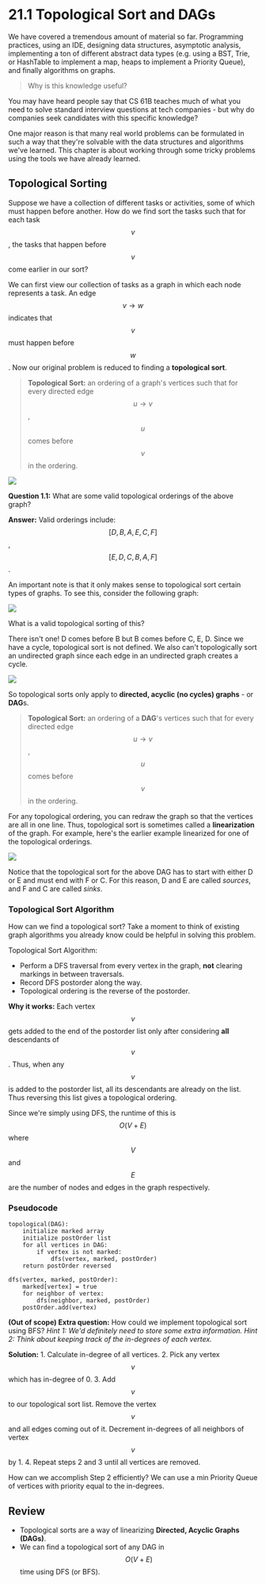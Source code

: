 # 21.1 Topological Sort and DAGs

We have covered a tremendous amount of material so far. Programming practices, using an IDE, designing data structures, asymptotic analysis, implementing a ton of different abstract data types \(e.g. using a BST, Trie, or HashTable to implement a map, heaps to implement a Priority Queue\), and finally algorithms on graphs.

> Why is this knowledge useful?

You may have heard people say that CS 61B teaches much of what you need to solve standard interview questions at tech companies - but why do companies seek candidates with this specific knowledge?

One major reason is that many real world problems can be formulated in such a way that they're solvable with the data structures and algorithms we've learned. This chapter is about working through some tricky problems using the tools we have already learned.

## Topological Sorting

Suppose we have a collection of different tasks or activities, some of which must happen before another. How do we find sort the tasks such that for each task $$v$$, the tasks that happen before $$v$$ come earlier in our sort?

We can first view our collection of tasks as a graph in which each node represents a task. An edge $$v \rightarrow w$$ indicates that $$v$$ must happen before $$w$$. Now our original problem is reduced to finding a **topological sort**.

> **Topological Sort:** an ordering of a graph's vertices such that for every directed edge $$u \rightarrow v$$, $$u$$ comes before $$v$$ in the ordering.

![](../.gitbook/assets/21.1.1.jpg)

**Question 1.1:** What are some valid topological orderings of the above graph?

**Answer:** Valid orderings include: $$[D, B, A, E, C, F]$$, $$[E, D, C, B, A, F]$$.

An important note is that it only makes sense to topological sort certain types of graphs. To see this, consider the following graph:

![](../.gitbook/assets/21.1.3.png)

What is a valid topological sorting of this?

There isn't one! D comes before B but B comes before C, E, D. Since we have a cycle, topological sort is not defined. We also can't topologically sort an undirected graph since each edge in an undirected graph creates a cycle.

![](../.gitbook/assets/21.1.4.png)

So topological sorts only apply to **directed, acyclic \(no cycles\) graphs** - or **DAG**s.

> **Topological Sort:** an ordering of a **DAG**'s vertices such that for every directed edge $$u \rightarrow v$$, $$u$$ comes before $$v$$ in the ordering.

For any topological ordering, you can redraw the graph so that the vertices are all in one line. Thus, topological sort is sometimes called a **linearization** of the graph. For example, here's the earlier example linearized for one of the topological orderings.

![](../.gitbook/assets/21.1.2.png)

Notice that the topological sort for the above DAG has to start with either D or E and must end with F or C. For this reason, D and E are called _sources_, and F and C are called _sinks_.

### Topological Sort Algorithm

How can we find a topological sort? Take a moment to think of existing graph algorithms you already know could be helpful in solving this problem.

Topological Sort Algorithm:

* Perform a DFS traversal from every vertex in the graph, **not** clearing markings in between traversals.
* Record DFS postorder along the way.
* Topological ordering is the reverse of the postorder.

**Why it works:** Each vertex $$v$$ gets added to the end of the postorder list only after considering **all** descendants of $$v$$. Thus, when any $$v$$ is added to the postorder list, all its descendants are already on the list. Thus reversing this list gives a topological ordering.

Since we're simply using DFS, the runtime of this is $$O(V + E)$$ where $$V$$ and $$E$$ are the number of nodes and edges in the graph respectively.

### Pseudocode

```text
topological(DAG):
    initialize marked array
    initialize postOrder list
    for all vertices in DAG:
        if vertex is not marked:
            dfs(vertex, marked, postOrder)
    return postOrder reversed

dfs(vertex, marked, postOrder):
    marked[vertex] = true
    for neighbor of vertex:
        dfs(neighbor, marked, postOrder)
    postOrder.add(vertex)
```

**\(Out of scope\) Extra question:** How could we implement topological sort using BFS? _Hint 1: We'd definitely need to store some extra information._ _Hint 2: Think about keeping track of the in-degrees of each vertex._

**Solution:** 1. Calculate in-degree of all vertices. 2. Pick any vertex $$v$$ which has in-degree of 0. 3. Add $$v$$ to our topological sort list. Remove the vertex $$v$$ and all edges coming out of it. Decrement in-degrees of all neighbors of vertex $$v$$ by 1. 4. Repeat steps 2 and 3 until all vertices are removed.

How can we accomplish Step 2 efficiently? We can use a min Priority Queue of vertices with priority equal to the in-degrees.

## Review

* Topological sorts are a way of linearizing **Directed, Acyclic Graphs \(DAGs\)**.
* We can find a topological sort of any DAG in $$O(V + E)$$ time using DFS \(or BFS\). 

